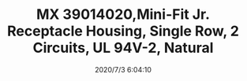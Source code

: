 ﻿---
layout: post 
title: MX 39014020,Mini-Fit Jr. Receptacle Housing, Single Row, 2 Circuits, UL 94V-2, Natural
tags: 5557
categories: housing-terminal
overview: 
series: 5557
part_number: 39014020
thumb_img: static/202007/411-thumb-20200703140436.jpg
image: static/202007/411-20200703140436.jpg
date: 2020/7/3 6:04:10
---



